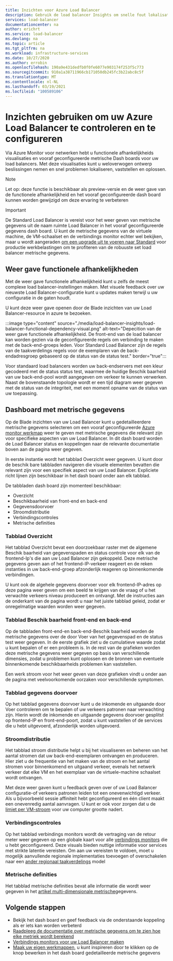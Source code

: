 ```yaml
---
title: Inzichten voor Azure Load Balancer
description: Gebruik de load balancer Insights om snelle fout lokalisatie en weloverwogen ontwerp beslissingen te verkrijgen
services: load-balancer
documentationcenter: na
author: erichrt
ms.service: load-balancer
ms.devlang: na
ms.topic: article
ms.tgt_pltfrm: na
ms.workload: infrastructure-services
ms.date: 10/27/2020
ms.author: errobin
ms.openlocfilehash: 190a9e431dedfb0f0fe6077e903174f253f5c773
ms.sourcegitcommit: 910a1a38711966cb171050db245fc3b22abc8c5f
ms.translationtype: MT
ms.contentlocale: nl-NL
ms.lasthandoff: 03/19/2021
ms.locfileid: "100589106"
---
```

# <a name="using-insights-to-monitor-and-configure-your-azure-load-balancer"></a>Inzichten gebruiken om uw Azure Load Balancer te controleren en te configureren

Via Azure Monitor voor netwerken hebt u functionele afhankelijkheids visualisaties en vooraf geconfigureerde metrische Dash boards voor uw load balancers. Met deze visualisaties kunt u weloverwogen ontwerp beslissingen nemen en snel problemen lokaliseren, vaststellen en oplossen.

>[!NOTE] 
>Let op: deze functie is beschikbaar als preview-versie en de weer gave van de functionele afhankelijkheid en het vooraf geconfigureerde dash board kunnen worden gewijzigd om deze ervaring te verbeteren

>[!IMPORTANT]
>De Standard Load Balancer is vereist voor het weer geven van metrische gegevens uit de naam ruimte Load Balancer in het vooraf geconfigureerde gegevens dash board. U kunt de metrische gegevens van de virtuele machine, de VM-schaalset en de verbindings monitor echter wel bekijken, maar u wordt aangeraden [om een upgrade uit te voeren naar Standard](./upgrade-basic-standard.md) voor productie werkbelastingen om te profiteren van de robuuste set load balancer metrische gegevens.

## <a name="functional-dependency-view"></a>Weer gave functionele afhankelijkheden

Met de weer gave functionele afhankelijkheid kunt u zelfs de meest complexe load balancer-instellingen maken. Met visuele feedback over uw nieuwste Load Balancer-configuratie kunt u updates maken terwijl u uw configuratie in de gaten houdt.

U kunt deze weer gave openen door de Blade inzichten van uw Load Balancer-resource in azure te bezoeken.

:::image type="content" source="./media/load-balancer-insights/load-balancer-functional-dependency-visual.png" alt-text="Depecition van de weer gave functionele afhankelijkheid. De front-end van de load balancer kan worden gezien via de geconfigureerde regels om verbinding te maken met de back-end-groeps leden. Voor Standard Load Balancer zijn de regels van de taakverdelings regels voor de exemplaren van de back-endadresgroep gebaseerd op de status van de status test." border="true":::

Voor standaard load balancers worden uw back-endservers met een kleur gecodeerd met de status status test, waarmee de huidige Beschik baarheid van uw back-end-pool wordt aangegeven om verkeer te kunnen verwerken. Naast de bovenstaande topologie wordt er een tijd diagram weer gegeven met de status van de integriteit, met een moment opname van de status van uw toepassing.

## <a name="metrics-dashboard"></a>Dashboard met metrische gegevens

Op de Blade inzichten van uw Load Balancer kunt u gedetailleerdere metrische gegevens selecteren om een vooraf geconfigureerde [Azure monitor werkmap](../azure-monitor/visualize/workbooks-overview.md) weer te geven met metrische gegevens die relevant zijn voor specifieke aspecten van uw Load Balancer. In dit dash board worden de Load Balancer status en koppelingen naar de relevante documentatie boven aan de pagina weer gegeven.

In eerste instantie wordt het tabblad Overzicht weer gegeven. U kunt door de beschik bare tabbladen navigeren die visuele elementen bevatten die relevant zijn voor een specifiek aspect van uw Load Balancer. Expliciete richt lijnen zijn beschikbaar in het dash board onder aan elk tabblad.

De tabbladen dash board zijn momenteel beschikbaar:
* Overzicht
* Beschikbaarheid van front-end en back-end
* Gegevensdoorvoer
* Stroomdistributie
* Verbindingscontroles
* Metrische definities 

### <a name="overview-tab"></a>Tabblad Overzicht
Het tabblad Overzicht bevat een doorzoekbaar raster met de algemene Beschik baarheid van gegevenspaden en status controle voor elk van de frontend-Ip's die aan uw Load Balancer zijn gekoppeld. Deze metrische gegevens geven aan of het frontend-IP-verkeer reageert en de reken instanties in uw back-end-groep afzonderlijk reageren op binnenkomende verbindingen.

U kunt ook de algehele gegevens doorvoer voor elk frontend-IP-adres op deze pagina weer geven om een beeld te krijgen van de vraag of u het verwachte verkeers niveau produceert en ontvangt. Met de instructies aan de onderkant van de pagina wordt u naar het juiste tabblad geleid, zodat er onregelmatige waarden worden weer gegeven.

### <a name="frontend-and-backend-availability-tab"></a>Tabblad Beschik baarheid front-end en back-end
Op de tabbladen front-end-en back-end-Beschik baarheid worden de metrische gegevens over de door Voer van het gegevenspad en de status test weer gegeven. In de eerste grafiek ziet u de cumulatieve waarde zodat u kunt bepalen of er een probleem is. In de rest van de grafieken worden deze metrische gegevens weer gegeven op basis van verschillende dimensies, zodat u problemen kunt oplossen en de bronnen van eventuele binnenkomende beschikbaarheids problemen kan vaststellen.

Een werk stroom voor het weer geven van deze grafieken vindt u onder aan de pagina met veelvoorkomende oorzaken voor verschillende symptomen. 

### <a name="data-throughput-tab"></a>Tabblad gegevens doorvoer
Op het tabblad gegevens doorvoer kunt u de inkomende en uitgaande door Voer controleren om te bepalen of uw verkeers patronen naar verwachting zijn. Hierin wordt de inkomende en uitgaande gegevens doorvoer gesplitst op frontend-IP en front-end-poort, zodat u kunt vaststellen of de services die u hebt uitgevoerd, afzonderlijk worden uitgevoerd.

### <a name="flow-distribution"></a>Stroomdistributie
Het tabblad stroom distributie helpt u bij het visualiseren en beheren van het aantal stromen dat uw back-end-exemplaren ontvangen en produceren. Hier ziet u de frequentie van het maken van de stroom en het aantal stromen voor binnenkomend en uitgaand verkeer, evenals het netwerk verkeer dat elke VM en het exemplaar van de virtuele-machine schaalset wordt ontvangen. 

Met deze weer gaven kunt u feedback geven over of uw Load Balancer configuratie-of verkeers patronen leiden tot een onevenwichtigd verkeer. Als u bijvoorbeeld sessie affiniteit hebt geconfigureerd en één client maakt een onevenredig aantal aanvragen. U kunt er ook voor zorgen dat u de [limiet per VM-stroom](../virtual-network/virtual-machine-network-throughput.md#flow-limits-and-active-connections-recommendations) voor uw computer grootte nadert.

### <a name="connection-monitors"></a>Verbindingscontroles
Op het tabblad verbindings monitors wordt de vertraging van de retour meter weer gegeven op een globale kaart voor alle [verbindings monitors](../network-watcher/connection-monitor.md)  die u hebt geconfigureerd. Deze visuals bieden nuttige informatie voor services met strikte latentie vereisten. Om aan uw vereisten te voldoen, moet u mogelijk aanvullende regionale implementaties toevoegen of overschakelen naar een [ander regionaal taakverdelings](./cross-region-overview.md) model

### <a name="metric-definitions"></a>Metrische definities
Het tabblad metrische definities bevat alle informatie die wordt weer gegeven in het [artikel multi-dimensionale metrische](./load-balancer-standard-diagnostics.md#multi-dimensional-metrics)gegevens.

## <a name="next-steps"></a>Volgende stappen
* Bekijk het dash board en geef feedback via de onderstaande koppeling als er iets kan worden verbeterd
* [Raadpleeg de documentatie over metrische gegevens om te zien hoe elke metriek wordt berekend](./load-balancer-standard-diagnostics.md#multi-dimensional-metrics)
* [Verbindings monitors voor uw Load Balancer maken](../network-watcher/connection-monitor.md)
* [Maak uw eigen werkmappen](../azure-monitor/visualize/workbooks-overview.md), u kunt inspireren door te klikken op de knop bewerken in het dash board gedetailleerde metrische gegevens
